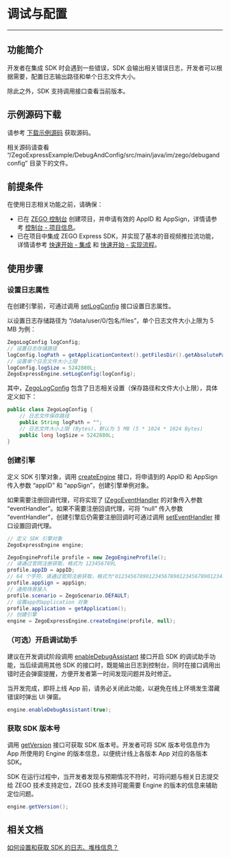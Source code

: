 # 调试与配置

- - -

## 功能简介

开发者在集成 SDK 时会遇到一些错误，SDK 会输出相关错误日志，开发者可以根据需要，配置日志输出路径和单个日志文件大小。

除此之外，SDK 支持调用接口查看当前版本。

## 示例源码下载

请参考 [下载示例源码](https://doc-zh.zego.im/article/13396) 获取源码。

相关源码请查看 “/ZegoExpressExample/DebugAndConfig/src/main/java/im/zego/debugandconfig” 目录下的文件。

## 前提条件

在使用日志相关功能之前，请确保：

- 已在 [ZEGO 控制台](https://console.zego.im) 创建项目，并申请有效的 AppID 和 AppSign，详情请参考 [控制台 - 项目信息](/console/project-info)。
- 已在项目中集成 ZEGO Express SDK，并实现了基本的音视频推拉流功能，详情请参考 [快速开始 - 集成](https://doc-zh.zego.im/article/13394) 和 [快速开始 - 实现流程](https://doc-zh.zego.im/article/13395)。


## 使用步骤

### 设置日志属性

在创建引擎前，可通过调用 [setLogConfig](https://doc-zh.zego.im/article/api?doc=Express_Video_SDK_API~java_android~class~ZegoExpressEngine#set-log-config) 接口设置日志属性。

以设置日志存储路径为 “/data/user/0/包名/files”，单个日志文件大小上限为 5 MB 为例：

```java
ZegoLogConfig logConfig;
// 设置日志存储路径
logConfig.logPath = getApplicationContext().getFilesDir().getAbsolutePath();
// 设置单个日志文件大小上限
logConfig.logSize = 5242880L;
ZegoExpressEngine.setLogConfig(logConfig);
```


其中，[ZegoLogConfig](https://doc-zh.zego.im/article/api?doc=Express_Video_SDK_API~java_android~class~ZegoLogConfig) 包含了日志相关设置（保存路径和文件大小上限），具体定义如下：

```java
public class ZegoLogConfig {
    // 日志文件保存路径
    public String logPath = "";
    // 日志文件大小上限 (Bytes)，默认为 5 MB (5 * 1024 * 1024 Bytes)
    public long logSize = 5242880L;
}
```

### 创建引擎

定义 SDK 引擎对象，调用 [createEngine](https://doc-zh.zego.im/article/api?doc=Express_Video_SDK_API~java_android~class~ZegoExpressEngine#create-engine) 接口，将申请到的 AppID 和 AppSign 传入参数 “appID” 和 “appSign”，创建引擎单例对象。

如果需要注册回调代理，可将实现了 [IZegoEventHandler](https://doc-zh.zego.im/article/api?doc=Express_Video_SDK_API~java_android~class~IZegoEventHandler) 的对象传入参数 “eventHandler”。如果不需要注册回调代理，可将 “null” 传入参数 “eventHandler”，创建引擎后仍需要注册回调时可通过调用 [setEventHandler](https://doc-zh.zego.im/article/api?doc=Express_Video_SDK_API~java_android~class~ZegoExpressEngine#set-event-handler) 接口设置回调代理。


```java
// 定义 SDK 引擎对象
ZegoExpressEngine engine;

ZegoEngineProfile profile = new ZegoEngineProfile();
// 请通过官网注册获取，格式为 123456789L
profile.appID = appID;
// 64 个字符，请通过官网注册获取，格式为"0123456789012345678901234567890123456789012345678901234567890123"
profile.appSign = appSign;
// 通用场景接入
profile.scenario = ZegoScenario.DEFAULT;
// 设置app的application 对象
profile.application = getApplication();
// 创建引擎
engine = ZegoExpressEngine.createEngine(profile, null);
```

### （可选）开启调试助手

建议在开发调试阶段调用 [enableDebugAssistant](https://doc-zh.zego.im/article/api?doc=Express_Video_SDK_API~java_android~class~ZegoExpressEngine#enable-debug-assistant) 接口开启 SDK 的调试助手功能，当后续调用其他 SDK 的接口时，既能输出日志到控制台，同时在接口调用出错时还会弹窗提醒，方便开发者第一时间发现问题并及时修正。

<Warning title="注意">



当开发完成，即将上线 App 前，请务必关闭此功能，以避免在线上环境发生潜藏错误时弹出 UI 弹窗。
</Warning>

```java
engine.enableDebugAssistant(true);
```

### 获取 SDK 版本号

调用 [getVersion](https://doc-zh.zego.im/article/api?doc=Express_Video_SDK_API~java_android~class~ZegoExpressEngine#get-version) 接口可获取 SDK 版本号。开发者可将 SDK 版本号信息作为 App 所使用的 Engine 的版本信息，以便统计线上各版本 App 对应的各版本 SDK。

<Note title="说明">


SDK 在运行过程中，当开发者发现与预期情况不符时，可将问题与相关日志提交给 ZEGO 技术支持定位，ZEGO 技术支持可能需要 Engine 的版本的信息来辅助定位问题。
</Note>

```java
engine.getVersion();
```

## 相关文档

[如何设置和获取 SDK 的日志、堆栈信息？](https://doc-zh.zego.im/faq/express_sdkLog)

<Content />


